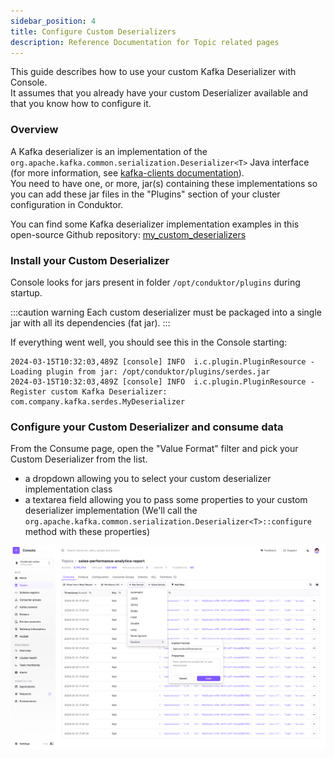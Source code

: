 ```yaml
---
sidebar_position: 4
title: Configure Custom Deserializers
description: Reference Documentation for Topic related pages
---
```

This guide describes how to use your custom Kafka Deserializer with Console.   
It assumes that you already have your custom Deserializer available and that you know how to configure it.
### Overview

A Kafka deserializer is an implementation of the `org.apache.kafka.common.serialization.Deserializer<T>` Java interface (for more information, see [kafka-clients documentation](https://kafka.apache.org/30/javadoc/org/apache/kafka/common/serialization/Deserializer.html)).  
You need to have one, or more, jar(s) containing these implementations so you can add these jar files in the "Plugins" section of your cluster configuration in Conduktor.

You can find some Kafka deserializer implementation examples in this open-source Github repository: [my_custom_deserializers](https://github.com/conduktor/my_custom_deserializers)

### Install your Custom Deserializer

Console looks for jars present in folder `/opt/conduktor/plugins` during startup.

:::caution warning
Each custom deserializer must be packaged into a single jar with all its dependencies (fat jar).
:::

If everything went well, you should see this in the Console starting:
````
2024-03-15T10:32:03,489Z [console] INFO  i.c.plugin.PluginResource - Loading plugin from jar: /opt/conduktor/plugins/serdes.jar
2024-03-15T10:32:03,489Z [console] INFO  i.c.plugin.PluginResource - Register custom Kafka Deserializer: com.company.kafka.serdes.MyDeserializer
````

### Configure your Custom Deserializer and consume data

From the Consume page, open the "Value Format" filter and pick your Custom Deserializer from the list.
- a dropdown allowing you to select your custom deserializer implementation class
- a textarea field allowing you to pass some properties to your custom deserializer implementation (We'll call the `org.apache.kafka.common.serialization.Deserializer<T>::configure` method with these properties)

![Capture d’écran 2023-12-12 à 16.04.53.png](img/topic-custom-deser.png)

